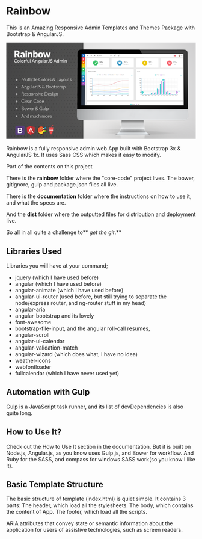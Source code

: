 # Rainbow

This is an Amazing Responsive Admin Templates and Themes Package with Bootstrap & AngularJS.

![Preview of the rainbow themed bootstrap-based admin tool using angular](https://github.com/gokemon/rainbow/blob/master/Preview.png)

Rainbow is a fully responsive admin web App built with Bootstrap 3x & AngularJS 1x. It uses Sass CSS which makes it easy to modify.

Part of the contents on this project

There is the **rainbow** folder where the "core-code" project lives. The bower, gitignore, gulp and package.json files all live.

There is the **documentation** folder where the instructions on how to use it, and what the specs are.

And the **dist** folder where the outputted files for distribution and deployment live. 

So all in all quite a challenge to** *get the git*.** 

## Libraries Used ##
Libraries you will have at your command;
- jquery  (which I have used before)
- angular (which I have used before)
- angular-animate (which I have used before)
- angular-ui-router (used before, but still trying to separate the node/express router, and ng-router stuff in my head)
- angular-aria
- angular-bootstrap and its lovely
- font-awesome
- bootstrap-file-input, and the angular roll-call resumes,
- angular-scroll
- angular-ui-calendar
- angular-validation-match
- angular-wizard (which does what, I have no idea)
- weather-icons
- webfontloader
- fullcalendar (which I have never used yet)

## Automation with Gulp ##
Gulp is a JavaScript task runner, and its list of devDependencies is also quite long. 

## How to Use It? ##
Check out the How to Use It section in the documentation. But it is built on Node.js, Angular.js, as you know uses Gulp.js, and Bower for workflow. And Ruby for the SASS, and compass for windows SASS work(so you know I like it).


## Basic Template Structure ##
The basic structure of template (index.html) is quiet simple. It contains 3 parts: The header, which load all the stylesheets. The body, which contains the content of App. The footer, which load all the scripts.






ARIA attributes that convey state or semantic information about the application for users of assistive technologies, such as screen readers.
